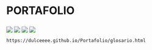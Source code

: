 # PORTAFOLIO

<IMG SRC="https://lh3.googleusercontent.com/iB1tadxjmh-sx6DJGvCSfdlnazR3xWGCRGAr0CFbBQq1iRPRj2Htjfazh-yY5Ogcj3dCWJE0gzwjMCQ4H0rZ_9o__rBwoaBcpCxeaRXh_NeXS0xrdTeIBZfGgKWmR2TmsICWxFnnuF3wWgX43cKnk-GF-iMF8krGzgV698Dzg2Z_gxJskByiw1dqZnstwKsqRYDv16VrmvddtLGVSEB6UYw_KiiufzRMqUIj4xM5Ir3s9jTP4o-n5sSajvJjZjrbUeEurr0SM2_vm3CPYudSfnswajA4M7202oipoB8OrWpm3QnFY1ln_Sg2j_Xmbvn5FFmNnbWhzrgHCmN4NtrjzMtUXGCKEZId_lt7wHWeqy9uZ1SdxxG8BGV0dSKqraOrwUmQY446GxB2Bh8u6oq3zSj734xbHKO264VKEyeSdvVamUoG3VzBlU8ztYq01DMYbDz-6kOGasUkhTLjMQCZQcGAZbdmMNYcGdSyOyEEaUhUPXgBqcLYYkprGgRka8XHi1YFhEPbarqSURrN9rkAE00VmdmMLTj7UIAJRpiB5t9zwZ6TeXf4Q7yJrN_I26OweLd25nw4sfDMFnGGQdn95nQfNDAYHb3g9I2FNOqRfyn8RUtus-CUlQm_T9tTBMFBti36siWBILYHgok1IEJCriyVwJxm971U1wQMeCB64nJNzeDQEAAC8lC01nh-FapfyJj0YBzWJO5_I0twJRA=w1346-h757-no?authuser=0" ALIGN=MIDDLE>

<IMG SRC="https://lh3.googleusercontent.com/DZjcYpDMJo5KRurN51euw1TsbX47gZxjPHVepFu1powkCnBgJYQYZ1bYupShdoSwbpJzbFJbQ_Laf4Mw2D1l7nkW8bdxsatNTe3rw4M1ZfdXZBvx3sCEG-5322wbyRmFpt3IavKeaD8lPaTiNUb4W0KJLTMpY6rBIDsT-NbXvzxwEo-nTbVxNqLW4dlZYOiflKhOHWnNfVZR-RkSDE_Bsjhy3_KkwxKWnh7L7DGbIBPWfxutxhFiMWAX7hFi35FTMGnL2H2ScEUS0DILuGIsiPAbvpR8nkEffPOcrL6XqaYaTHQLG2RuwMMci3ChcSA48yaeJNFPnB-jzGhRiCu-VGp5GNdPFEPZ261LpE6JpsVP5bHJz6kFBkxtoroqDrWXZw191v8gngH45HUtOxPLb82sZ5rU2qJ6EEfNyShxEX3K5GECI8638Xm59OirPzRlCQMoulJb1ZZGDnhQn8F3zyQGkS672N4NC-3G0bT-qC9vvGpvqXV59m0mn3NILJA8U3zj9f-r1n9rO70XdCOtKS0BQoVWiD6I4KVWnRuxVLru-ZK7MQkB3U7_m8Ricki5Iy6Cp1k-mKZWaFE503x2TJom3i2jpx9codVJTf1Yv7OFe_z6Bg3_tGcItTrc5hXNkaZXZo7V8Uo-SwCJ9cecpeakl7tmHYOWf0zbxNh_sPQ96bEciqPPcjebeww9nrW04hRVRTGk-wOoSKwO1LA=w1346-h757-no?authuser=0" ALIGN=MIDDLE>
  
<IMG SRC="https://lh3.googleusercontent.com/MEF0AVGdGQ8Vvmg-aE4Qu3F96lRx6WQZhXj1jt4G0pAsOa9ZaUDNaWkbJOrz-uC7UlyTxX7u443drBMVXZGz0rzbIb45rSKt3WXk7N7r_b9Uv4LZQcfvcO7PtzPJH8NBWKTSOCqAkDsDqT30T6SOCYAhkzCNnG-IJaCETsYC4qFnNBfWjG8P4sY1B_Z1IcDjQSp2SG-Ux6CgizJXYCcFwsSp7241UkBlkVsG7WQv9odRgW4cpQCx2C5xdXwLM7KFkBIHlIF8ShBGRmTIfYRGfnuP3R7LtJflchFBdH_sx4Q6S9aiZf_xeNddg3wsm4IX5uihoSea9FKTBvXRbHXa8uWOiw4Q8a5WNla4nEI-wA3wBR5bLcrrZJgwnu39h-9Hll1Acac5856iGTadXrHX4nwrriPE067KLz9rZ2MSP8j6Xc3w5xgab4geYVjIOi-4gPd6w0lqNWqEMzlTjL3_OPKz72fdU_BiFJ_jkcXcPZijQaDGx6JDKbCXGbWw2-zGrBzvkBeOPMzx-ip8tJd6XC7h3BDH83x1fAUv21_IuAZ0jwaWewvps1DNNwfByQxhU5_mCqqHjC0RuLn-LLlbgB4z3Ff9CPJKoGT0T7C2ItBLNLTV9zbyzVOggwU8z_lmqMh8UvU1MfmYdMYE-fyvbhe-m0Zkk9_Vtxc94EmNLGV3Go_OkHVWD0AtnQSFHwbZvBmKDOx0gEE883E0RZU=w1346-h757-no?authuser=0" ALIGN=MIDDLE>

  <IMG SRC="https://lh3.googleusercontent.com/6nCFn78IvbCd72fgsRNNamXb9vqWXBGC2Xtl0v_8wejHNImuAM_67KXWcI4pQUjwYWzoXhKL28arevDD8Q4ti0IyNUKZ9dzL_vu2OfHK8MMaRXbWU5G4H9sjBQcWbRLPRiVdgF4ZmkU98U7S95ibvv4lFtaXaDXzIx4wQn0bQm2UgW8eOOYaJMFNDhiM6bD0lnZUAMLBIghd5CzWdJOZSzIBAQKQDOkPHQ15GGBxpWaOq_OgD9AWVBR54K_kMJkvPE50kbcOogOI_1lwGRIG427YNDERJFiqgXXuvDY9XalPmU3p5GecoZOm6kBAWBrtBGnp2COk5N-13H25JXrLK_NoowxBSH8oFzZK6_B31EiaKTDnk0c7I-EDHk4-IeZbVx3JAARQZa9VWt7TwVWxcTLpM0ugONNOmAaR7Jf--QBfOLG-aWg0Q4jr7zwJvYXwtOFYNvfmVdCXaUn8T4aAgY5psKpf64_oozM9oSKPPt-oHll3kpxO4C1dVXYmBcLV0GJjSz52v-C3fr-74byLYpVVL1t9QbggIs1vkGt5Ehc0uVxgetxGesz3xASb19RkAzazQkWJ7d3EXLdxkJCxB1V2ZW4kcVR0OiUiktMCdQsZey0HA6t7EBjNOopt-GBP5_PrupnyJcpXm1eJnRaGY33080oa3JO-xfc9Zhk9wiMI2kIawxNHGHFTtf4r3pPazrzXGpWjw9pYWlGCs4M=w1346-h757-no?authuser=0" ALIGN=MIDDLE>

    https://dulceeee.github.io/Portafolio/glosario.html
